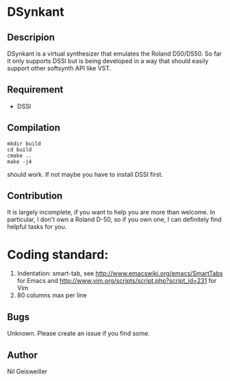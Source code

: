 DSynkant
========

Descripion
----------

DSynkant is a virtual synthesizer that emulates the Roland
D50/D550. So far it only supports DSSI but is being developed in a way
that should easily support other softsynth API like VST.

Requirement
-----------

- DSSI

Compilation
-----------

```
mkdir build
cd build
cmake ..
make -j4
```
should work. If not maybe you have to install DSSI first.

Contribution
------------

It is largely incomplete, if you want to help you are more than
welcome. In particular, I don't own a Roland D-50, so if you own one,
I can definitely find helpful tasks for you.

# Coding standard:
1. Indentation: smart-tab, see
   http://www.emacswiki.org/emacs/SmartTabs for Emacs and
   http://www.vim.org/scripts/script.php?script_id=231 for Vim
2. 80 columns max per line

Bugs
----

Unknown. Please create an issue if you find some.

Author
------

Nil Geisweiller
